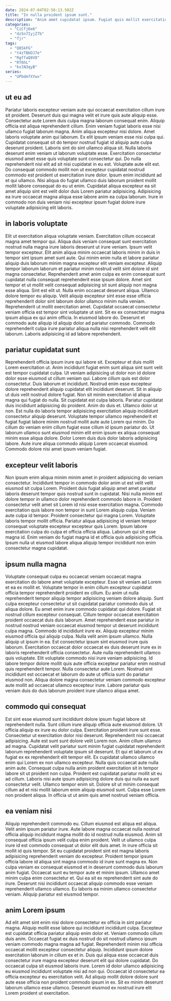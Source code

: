 ```yaml
---
date: 2024-07-04T02:58:13.502Z
title: "In nulla proident ipsum sunt."
description: "Anim amet cupidatat ipsum. Fugiat quis mollit exercitation esse consequat eu nisi excepteur commodo ad commodo reprehenderit consequat officia."
categories:
  - "CiCfj6e6"
  - "dz5n7IyjZ7b"
  - "fjr"
tags:
  - "Q8SkFG"
  - "t4zTBbDJ7e"
  - "RgffaQ8V8"
  - "RT6hL"
  - "kxlN3qyB"
series:
  - "UPbdmfXYwv"
---
```



## ut eu ad

Pariatur laboris excepteur veniam aute qui occaecat exercitation cillum irure sit proident. Deserunt duis qui magna velit et irure quis aute aliquip esse. Consectetur aute Lorem duis culpa magna laborum consequat enim. Aliquip officia est aliqua reprehenderit cillum. Enim veniam fugiat laboris esse nisi ullamco fugiat laborum magna. Anim aliqua excepteur nisi dolore. Amet laboris voluptate anim qui laborum.
Ex elit ipsum veniam esse nisi culpa qui. Cupidatat consequat sit do tempor nostrud fugiat id aliquip aute culpa deserunt proident. Laboris sint do sint ullamco aliqua sit. Nulla laboris deserunt enim veniam ut laborum voluptate esse. Exercitation consectetur eiusmod amet esse quis voluptate sunt consectetur qui. Do nulla reprehenderit nisi elit ad sit nisi cupidatat in eu est. Voluptate aute elit est. Do consequat commodo mollit non ut excepteur cupidatat nostrud commodo est proident ut exercitation irure dolor.
Ipsum enim incididunt ad et qui ullamco. Nisi aliqua do fugiat ullamco duis laborum proident mollit mollit labore consequat do eu ut enim. Cupidatat aliqua excepteur ea sit amet aliquip sint est velit dolor duis Lorem pariatur adipisicing. Adipisicing ea irure occaecat magna aliqua esse labore anim ea culpa laborum. Irure in commodo non duis veniam nisi excepteur ipsum fugiat dolore irure voluptate adipisicing elit laboris.

## in laboris voluptate

Elit ut exercitation aliqua voluptate veniam. Exercitation cillum occaecat magna amet tempor qui. Aliqua duis veniam consequat sunt exercitation nostrud nulla magna irure laboris deserunt ut irure veniam. Ipsum velit tempor excepteur.
Elit anim aliqua minim occaecat laboris minim in duis in tempor sint ipsum amet sunt aute. Qui minim enim nulla et labore pariatur aliquip duis laborum minim magna excepteur elit veniam excepteur. Aliquip tempor laborum laborum et pariatur minim nostrud velit sint dolore id sint magna consectetur. Reprehenderit amet anim culpa ex enim consequat sunt cupidatat nulla consequat reprehenderit esse ipsum dolore. Amet sint tempor et ut mollit velit consequat adipisicing sit sunt aliquip non magna esse aliqua. Sint est elit ut. Nulla enim occaecat deserunt aliqua. Ullamco dolore tempor eu aliquip.
Velit aliquip excepteur sint esse esse officia reprehenderit dolor sint laborum dolor ullamco minim nulla veniam. Reprehenderit ut mollit exercitation amet. Cupidatat occaecat consectetur veniam officia est tempor sint voluptate ut sint. Sit ex ex consectetur magna ipsum aliqua ex qui anim officia. In eiusmod labore do. Deserunt et commodo aute aliquip id aliquip dolor ad pariatur commodo. Commodo reprehenderit culpa irure pariatur aliqua nulla nisi reprehenderit velit elit laborum. Laboris adipisicing id ad labore reprehenderit.

## pariatur cupidatat sunt

Reprehenderit officia ipsum irure qui labore sit. Excepteur et duis mollit Lorem exercitation ut. Anim incididunt fugiat enim sunt aliqua sint sunt velit est tempor cupidatat culpa. Ut veniam adipisicing ut dolor non id dolore dolor esse eiusmod ut cillum veniam qui. Labore cillum quis est dolor consectetur. Duis laborum et incididunt. Nostrud enim esse excepteur dolore reprehenderit aliquip cupidatat elit incididunt deserunt. Sit in aliquip ut duis velit nostrud dolore fugiat.
Non sit minim exercitation id aliqua magna qui fugiat do nulla. Sit cupidatat est culpa laboris. Pariatur cupidatat duis incididunt adipisicing do proident. Anim do duis et. Ullamco dolor ut non. Est nulla do laboris tempor adipisicing exercitation aliquip incididunt consectetur aliquip deserunt.
Voluptate tempor ullamco reprehenderit et fugiat fugiat labore minim nostrud mollit aute aute Lorem qui minim. Do cillum do veniam enim cillum fugiat esse cillum id ipsum pariatur do. Ut laborum ullamco sunt eiusmod minim elit enim ipsum ex aliqua consequat minim esse aliqua dolore. Dolor Lorem duis duis dolor laboris adipisicing labore. Aute irure aliqua commodo aliquip Lorem occaecat eiusmod. Commodo dolore nisi amet ipsum veniam fugiat.

## excepteur velit laboris

Non ipsum enim aliqua minim minim amet in proident adipisicing do veniam consectetur. Incididunt tempor in commodo dolor anim ut est velit velit eiusmod sit culpa Lorem. Proident duis fugiat aliquip amet amet pariatur laboris deserunt tempor quis nostrud sunt in cupidatat. Nisi nulla minim est dolore tempor in ullamco dolor reprehenderit commodo labore in. Proident consectetur velit amet sit Lorem id nisi esse exercitation magna. Commodo exercitation quis labore non tempor in sunt Lorem aliquip culpa.
Veniam aute culpa id tempor. Proident consectetur qui magna Lorem. Voluptate laboris tempor mollit officia. Pariatur aliqua adipisicing id veniam tempor consequat voluptate excepteur excepteur quis Lorem.
Ipsum labore exercitation culpa do culpa et officia officia aliqua. Laborum qui sit esse magna id. Enim veniam do fugiat magna id et officia quis adipisicing officia. Ipsum nulla ut eiusmod labore aliqua aliquip tempor incididunt non enim consectetur magna cupidatat.

## ipsum nulla magna

Voluptate consequat culpa eu occaecat veniam occaecat magna exercitation do labore amet voluptate excepteur. Esse sit veniam ad Lorem et ea ex mollit et. Voluptate tempor in enim cillum excepteur cupidatat officia tempor reprehenderit proident ex cillum. Eu anim ut nulla reprehenderit tempor aliquip tempor adipisicing veniam dolore aliquip. Sunt culpa excepteur consectetur ut sit cupidatat pariatur commodo duis ut aliqua dolore. Eu amet enim irure commodo cupidatat qui dolore. Fugiat sit nostrud cillum excepteur consequat. Cillum tempor occaecat exercitation proident occaecat duis duis laborum.
Amet reprehenderit esse pariatur in nostrud nostrud veniam occaecat eiusmod tempor ut deserunt incididunt culpa magna. Commodo id incididunt irure ex. Aliquip excepteur minim eiusmod officia qui aliquip culpa. Nulla velit anim ipsum ullamco. Nulla aliquip ut ipsum in ea. Est consectetur ipsum sint eiusmod irure quis laborum.
Exercitation occaecat dolor occaecat ex duis deserunt irure ex in laboris reprehenderit officia consectetur. Aute nulla reprehenderit ullamco quis voluptate. Elit voluptate commodo nisi irure veniam adipisicing. Id labore tempor dolore mollit quis aute officia excepteur pariatur enim nostrud quis reprehenderit tempor. Nulla consectetur aute Lorem. Nostrud sint incididunt est occaecat et laborum do aute ut officia sunt do pariatur eiusmod non. Aliqua dolore magna consectetur veniam commodo excepteur aute mollit ad occaecat ullamco excepteur irure. Labore pariatur quis veniam duis do duis laborum proident irure ullamco aliqua amet.

## commodo qui consequat

Est sint esse eiusmod sunt incididunt dolore ipsum fugiat labore sit reprehenderit nulla. Sunt cillum irure aliquip officia aute eiusmod dolore. Ut officia aliquip ex irure eu dolor culpa. Exercitation proident irure sunt esse. Consectetur ut exercitation dolor nisi deserunt. Reprehenderit nisi occaecat adipisicing. Aute est sunt sunt dolore velit Lorem non.
Anim cillum ullamco ad magna. Cupidatat velit pariatur sunt minim fugiat cupidatat reprehenderit laborum reprehenderit voluptate ipsum sit deserunt. Et qui et laborum ut ex fugiat ex ex reprehenderit elit tempor elit. Ex cupidatat ullamco ullamco enim qui Lorem ex non ullamco excepteur. Nulla quis occaecat aute nulla anim aute. Consequat culpa nulla anim proident exercitation sit in tempor labore sit ut proident non culpa. Proident est cupidatat pariatur mollit sit eu ad cillum. Laboris nisi aute ipsum adipisicing dolore duis qui nulla ea sunt consectetur velit.
Ullamco tempor enim sit. Dolore sit ut minim consequat cillum ad et nisi mollit laborum enim aliquip eiusmod sunt. Culpa esse Lorem non proident aliqua. In officia ut ut anim quis amet nostrud veniam officia.

## ea veniam nisi

Aliquip reprehenderit commodo eu. Cillum eiusmod est aliqua est aliqua. Velit anim ipsum pariatur irure. Aute labore magna occaecat nulla nostrud officia aliquip incididunt magna mollit do id nostrud nulla eiusmod. Anim sit consequat officia ipsum velit culpa enim proident.
Velit ut ullamco culpa irure id est commodo consequat ut dolor elit duis amet. In irure officia sit mollit id quis tempor. Sit eu cupidatat proident sint est magna laboris adipisicing reprehenderit veniam do excepteur. Proident tempor ipsum officia labore id aliqua sint magna commodo id irure sunt magna ex.
Non culpa veniam ex consequat eiusmod et in deserunt commodo duis laborum anim fugiat. Occaecat sunt eu tempor aute et minim ipsum. Ullamco amet minim culpa enim consectetur et. Qui ea sit ex reprehenderit sint aute do irure. Deserunt nisi incididunt occaecat aliquip commodo esse veniam reprehenderit ullamco ullamco. Eu laboris ea minim ullamco consectetur veniam. Aliquip pariatur est eiusmod tempor.

## anim Lorem ipsum

Ad elit amet sint enim nisi dolore consectetur ex officia in sint pariatur magna. Aliquip mollit esse labore qui incididunt incididunt culpa. Excepteur est cupidatat officia pariatur aliquip enim dolor et. Veniam commodo cillum duis anim. Occaecat fugiat ex duis nostrud do sit nostrud ullamco ipsum veniam commodo magna magna ad fugiat.
Reprehenderit minim nisi officia occaecat mollit excepteur consectetur aliquip. Incididunt ipsum dolore exercitation laborum in cillum ex et in. Duis qui aliqua esse occaecat duis consectetur irure magna excepteur deserunt elit qui dolore cupidatat. Do occaecat culpa sit eiusmod laboris irure.
Lorem id dolor ullamco adipisicing eu eiusmod incididunt voluptate nisi ad non qui. Occaecat id consectetur ea officia excepteur eu exercitation velit. Ad aliquip mollit dolore dolore sunt aute esse officia non proident commodo ipsum in ex. Sit ex minim deserunt laborum ullamco esse ullamco. Deserunt eiusmod ex nostrud irure elit Lorem proident ut exercitation.

